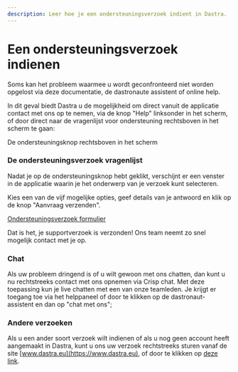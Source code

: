 ```yaml
---
description: Leer hoe je een ondersteuningsverzoek indient in Dastra.
---
```


# Een ondersteuningsverzoek indienen

Soms kan het probleem waarmee u wordt geconfronteerd niet worden opgelost via deze documentatie, de dastronaute assistent of online help.

In dit geval biedt Dastra u de mogelijkheid om direct vanuit de applicatie contact met ons op te nemen, via de knop "Help" linksonder in het scherm, of door direct naar de vragenlijst voor ondersteuning rechtsboven in het scherm te gaan:

De ondersteuningsknop rechtsboven in het scherm

### De ondersteuningsverzoek vragenlijst

Nadat je op de ondersteuningsknop hebt geklikt, verschijnt er een venster in de applicatie waarin je het onderwerp van je verzoek kunt selecteren.

Kies een van de vijf mogelijke opties, geef details van je antwoord en klik op de knop "Aanvraag verzenden".&#x20;

[Ondersteuningsverzoek formulier](<../../.gitbook/assets/Capture web_3-5-2022\_152923\_app.dastra.eu (1).jpg>)

Dat is het, je supportverzoek is verzonden! Ons team neemt zo snel mogelijk contact met je op.

### Chat

Als uw probleem dringend is of u wilt gewoon met ons chatten, dan kunt u nu rechtstreeks contact met ons opnemen via Crisp chat. Met deze toepassing kun je live chatten met een van onze teamleden. Je krijgt er toegang toe via het helppaneel of door te klikken op de dastronaut-assistent en dan op "chat met ons";

### Andere verzoeken

Als u een ander soort verzoek wilt indienen of als u nog geen account heeft aangemaakt in Dastra, kunt u ons uw verzoek rechtstreeks sturen vanaf de site [www.dastra.eu](https://www.dastra.eu), of door te klikken op [deze link](https://www.dastra.eu/en/contact?type=Demo).